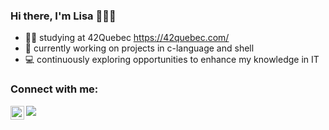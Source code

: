 ### Hi there, I'm Lisa 🙋🏼‍♀️

- 👩‍💻 studying at 42Quebec https://42quebec.com/
- 🌱 currently working on projects in c-language and shell
- 💻 continuously exploring opportunities to enhance my knowledge in IT

### Connect with me:

<a href="https://www.discordapp.com/users/692659001220923442">
  <img align="left" alt="Lisa Frank's Discord" width="22px" src="https://raw.githubusercontent.com/peterthehan/peterthehan/master/assets/discord.svg" />
</a>
<a href="mailto:liz753.codes@gmail.com?"><img src="https://img.shields.io/badge/gmail-%23DD0031.svg?&style=for-the-badge&logo=gmail&logoColor=white"/></a>
</br>

<!---
liz753/liz753 is a ✨ special ✨ repository because its `README.md` (this file) appears on your GitHub profile.
You can click the Preview link to take a look at your changes.
--->
